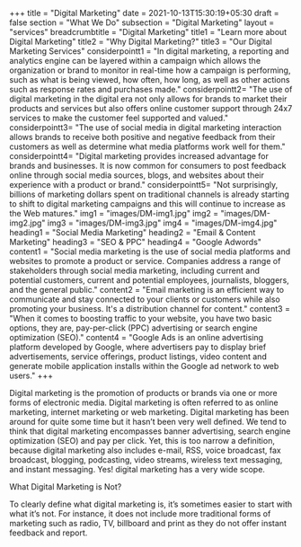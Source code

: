 +++
title = "Digital Marketing"
date = 2021-10-13T15:30:19+05:30
draft = false
section = "What We Do"
subsection = "Digital Marketing"
layout = "services"
breadcrumbtitle = "Digital Marketing"
title1 = "Learn more about Digital Marketing"
title2 = "Why Digital Marketing?"
title3 = "Our Digital Marketing Services"
considerpointt1 = "In digital marketing, a reporting and analytics engine can be layered within a campaign which allows the organization or brand to monitor in real-time how a campaign is performing, such as what is being viewed, how often, how long, as well as other actions such as response rates and purchases made."
considerpointt2= "The use of digital marketing in the digital era not only allows for brands to market their products and services but also offers online customer support through 24x7 services to make the customer feel supported and valued."
considerpointt3= "The use of social media in digital marketing interaction allows brands to receive both positive and negative feedback from their customers as well as determine what media platforms work well for them."
considerpointt4= "Digital marketing provides increased advantage for brands and businesses. It is now common for consumers to post feedback online through social media sources, blogs, and websites about their experience with a product or brand."
considerpointt5= "Not surprisingly, billions of marketing dollars spent on traditional channels is already starting to shift to digital marketing campaigns and this will continue to increase as the Web matures."
img1 = "images/DM-img1.jpg"
img2 = "images/DM-img2.jpg"
img3 = "images/DM-img3.jpg"
img4 = "images/DM-img4.jpg"
heading1 = "Social Media Marketing"
heading2 = "Email & Content Marketing"
heading3 = "SEO & PPC"
heading4 = "Google Adwords"
content1 = "Social media marketing is the use of social media platforms and websites to promote a product or service. Companies address a range of stakeholders through social media marketing, including current and potential customers, current and potential employees, journalists, bloggers, and the general public."
content2 = "Email marketing is an efficient way to communicate and stay connected to your clients or customers while also promoting your business. It's a distribution channel for content."
content3 = "When it comes to boosting traffic to your website, you have two basic options, they are, pay-per-click (PPC) advertising or search engine optimization (SEO)."
content4 = "Google Ads is an online advertising platform developed by Google, where advertisers pay to display brief advertisements, service offerings, product listings, video content and generate mobile application installs within the Google ad network to web users."
+++

<p class="text-justify">Digital marketing is the promotion of products or brands via one or more forms of electronic media. Digital marketing is often referred to as online marketing, internet marketing or web marketing. Digital marketing has been around for quite some time but it hasn’t been very well defined. We tend to think that digital marketing encompasses banner advertising, search engine optimization (SEO) and pay per click. Yet, this is too narrow a definition, because digital marketing also includes e-mail, RSS, voice broadcast, fax broadcast, blogging, podcasting, video streams, wireless text messaging, and instant messaging. Yes! digital marketing has a very wide scope.</p>

<p class="heading-needs">What Digital Marketing is Not?</p>

<p class="text-justify">To clearly define what digital marketing is, it’s sometimes easier to start with what it’s not. For instance, it does not include more traditional forms of marketing such as radio, TV, billboard and print as they do not offer instant feedback and report.</p>
